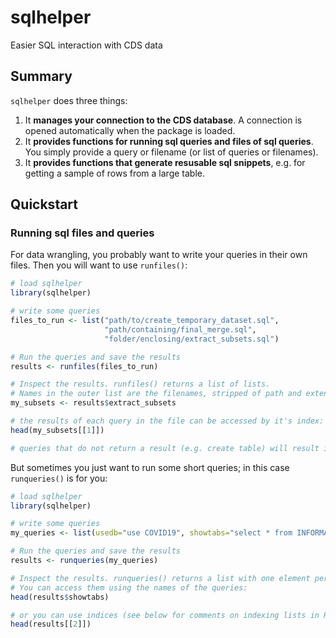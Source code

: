 # sqlhelper
Easier SQL interaction with CDS data

## Summary
`sqlhelper` does three things:

1. It **manages your connection to the CDS database**. A connection is opened automatically when the package is loaded.
1. It **provides functions for running sql queries and files of sql queries**. You simply provide a query or filename (or list of queries or filenames).
1. It **provides functions that generate resusable sql snippets**, e.g. for getting a sample of rows from a large table.

## Quickstart

### Running sql files and queries

For data wrangling, you probably want to write your queries in their own files. Then you will want to use `runfiles()`:

```R
# load sqlhelper
library(sqlhelper)

# write some queries
files_to_run <- list("path/to/create_temporary_dataset.sql",
                     "path/containing/final_merge.sql",
                     "folder/enclosing/extract_subsets.sql")

# Run the queries and save the results
results <- runfiles(files_to_run)

# Inspect the results. runfiles() returns a list of lists.
# Names in the outer list are the filenames, stripped of path and extension:
my_subsets <- results$extract_subsets

# the results of each query in the file can be accessed by it's index:
head(my_subsets[[1]])

# queries that do not return a result (e.g. create table) will result in an empty list.
```

But sometimes you just want to run some short queries; in this case `runqueries()` is for you:

```R
# load sqlhelper
library(sqlhelper)

# write some queries
my_queries <- list(usedb="use COVID19", showtabs="select * from INFORMATION_SCHEMA.TABLES")

# Run the queries and save the results
results <- runqueries(my_queries)

# Inspect the results. runqueries() returns a list with one element per query.
# You can access them using the names of the queries:
head(results$showtabs)

# or you can use indices (see below for comments on indexing lists in R):
head(results[[2]])
```


